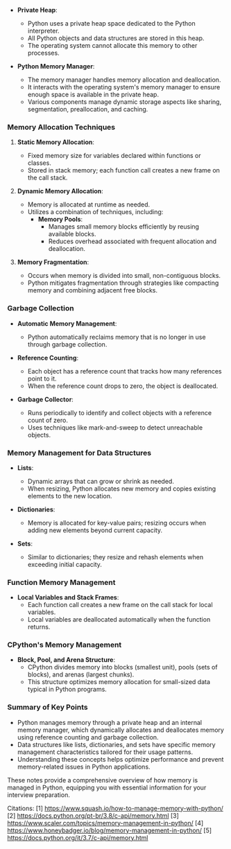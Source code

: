 - **Private Heap**:
  - Python uses a private heap space dedicated to the Python interpreter.
  - All Python objects and data structures are stored in this heap.
  - The operating system cannot allocate this memory to other processes.

- **Python Memory Manager**:
  - The memory manager handles memory allocation and deallocation.
  - It interacts with the operating system's memory manager to ensure enough space is available in the private heap.
  - Various components manage dynamic storage aspects like sharing, segmentation, preallocation, and caching.

### Memory Allocation Techniques

1. **Static Memory Allocation**:
   - Fixed memory size for variables declared within functions or classes.
   - Stored in stack memory; each function call creates a new frame on the call stack.

2. **Dynamic Memory Allocation**:
   - Memory is allocated at runtime as needed.
   - Utilizes a combination of techniques, including:
     - **Memory Pools**: 
       - Manages small memory blocks efficiently by reusing available blocks.
       - Reduces overhead associated with frequent allocation and deallocation.

3. **Memory Fragmentation**:
   - Occurs when memory is divided into small, non-contiguous blocks.
   - Python mitigates fragmentation through strategies like compacting memory and combining adjacent free blocks.

### Garbage Collection

- **Automatic Memory Management**:
  - Python automatically reclaims memory that is no longer in use through garbage collection.
  
- **Reference Counting**:
  - Each object has a reference count that tracks how many references point to it.
  - When the reference count drops to zero, the object is deallocated.

- **Garbage Collector**:
  - Runs periodically to identify and collect objects with a reference count of zero.
  - Uses techniques like mark-and-sweep to detect unreachable objects.

### Memory Management for Data Structures

- **Lists**:
  - Dynamic arrays that can grow or shrink as needed.
  - When resizing, Python allocates new memory and copies existing elements to the new location.

- **Dictionaries**:
  - Memory is allocated for key-value pairs; resizing occurs when adding new elements beyond current capacity.

- **Sets**:
  - Similar to dictionaries; they resize and rehash elements when exceeding initial capacity.

### Function Memory Management

- **Local Variables and Stack Frames**:
  - Each function call creates a new frame on the call stack for local variables.
  - Local variables are deallocated automatically when the function returns.

### CPython's Memory Management

- **Block, Pool, and Arena Structure**:
  - CPython divides memory into blocks (smallest unit), pools (sets of blocks), and arenas (largest chunks).
  - This structure optimizes memory allocation for small-sized data typical in Python programs.

### Summary of Key Points

- Python manages memory through a private heap and an internal memory manager, which dynamically allocates and deallocates memory using reference counting and garbage collection.
- Data structures like lists, dictionaries, and sets have specific memory management characteristics tailored for their usage patterns.
- Understanding these concepts helps optimize performance and prevent memory-related issues in Python applications.

These notes provide a comprehensive overview of how memory is managed in Python, equipping you with essential information for your interview preparation.

Citations:
[1] https://www.squash.io/how-to-manage-memory-with-python/
[2] https://docs.python.org/pt-br/3.8/c-api/memory.html
[3] https://www.scaler.com/topics/memory-management-in-python/
[4] https://www.honeybadger.io/blog/memory-management-in-python/
[5] https://docs.python.org/it/3.7/c-api/memory.html